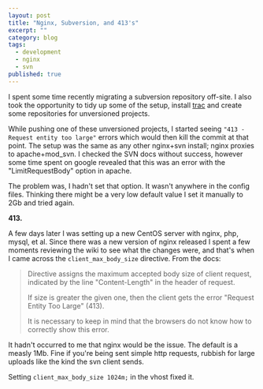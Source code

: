 ```yaml
---
layout: post
title: "Nginx, Subversion, and 413's"
excerpt: ""
category: blog
tags:
  - development
  - nginx
  - svn
published: true
---
```


I spent some time recently migrating a subversion repository off-site. I also took the opportunity to tidy up some of the setup, install [trac](http://trac.edgewall.org/) and create some repositories for unversioned projects.

While pushing one of these unversioned projects, I started seeing `"413 - Request entity too large"` errors which would then kill the commit at that point. The setup was the same as any other nginx+svn install; nginx proxies to apache+mod_svn. I checked the SVN docs without success, however some time spent on google revealed that this was an error with the "LimitRequestBody" option in apache.

The problem was, I hadn't set that option. It wasn't anywhere in the config files. Thinking there might be a very low default value I set it manually to 2Gb and tried again.

**413.**

A few days later I was setting up a new CentOS server with nginx, php, mysql, et al. Since there was a new version of nginx released I spent a few moments reviewing the wiki to see what the changes were, and that's when I came across the `client_max_body_size` directive. From the docs:

> Directive assigns the maximum accepted body size of client request, indicated by the line "Content-Length" in the header of request.
>
> If size is greater the given one, then the client gets the error "Request Entity Too Large" (413).
>
> It is necessary to keep in mind that the browsers do not know how to correctly show this error.

It hadn't occurred to me that nginx would be the issue. The default is a measly 1Mb. Fine if you're being sent simple http requests, rubbish for large uploads like the kind the svn client sends.

Setting `client_max_body_size 1024m;` in the vhost fixed it.
